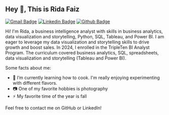 ## Hey 👋, This is Rida Faiz
[![Gmail Badge](https://img.shields.io/badge/-rida.faiz2001@gmail.com-c14438?style=flat&logo=Gmail&logoColor=white&link=mailto:rida.faiz2001@gmail.com)](mailto:rida.faiz2001@gmail.com) 
[![Linkedin Badge](https://img.shields.io/badge/-Rida.Faiz-0072b1?style=flat&logo=Linkedin&logoColor=white&link=https://www.linkedin.com/in/rida-faiz/)](https://www.linkedin.com/in/rida-faiz/) 
[![Github Badge](https://img.shields.io/badge/-Rida.Faiz-grey?style=flat&logo=github&logoColor=white&link=https://github.com/Rida0901/)](https://www.github.com/Rida0901/) <p align='left'>
Hi! I'm Rida, a business intelligence analyst with skills in business analytics, data visualization and storytelling, Python, SQL, Tableau, and Power BI. I am eager to leverage my data visualization and storytelling skills to drive growth and boost sales.
In 2024, I enrolled in the TripleTen BI Analyst Program. The curriculum covered business analytics, SQL, spreadsheets, data visualization and storytelling (Tableau and Power BI). 

Some facts about me:
- 🌱 I’m currently learning how to cook. I'm really enjoying experimenting with different flavors.
- 📷 One of my favorite hobbies is photography
- ⚡ My favorite time of the year is fall</p>

Feel free to contact me on GitHub or LinkedIn!

<!--
**Rida0901/Rida0901** is a ✨ _special_ ✨ repository because its `README.md` (this file) appears on your GitHub profile.

Here are some ideas to get you started:

- 🔭 I’m currently working on ...
- 🌱 I’m currently learning ...
- 👯 I’m looking to collaborate on ...
- 🤔 I’m looking for help with ...
- 💬 Ask me about ...
- 📫 How to reach me: ...
- 😄 Pronouns: ...
- ⚡ Fun fact: ...
-->
